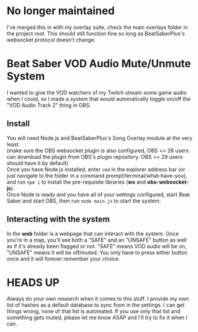# No longer maintained
I've merged this in with my overlay suite, check the main overlays folder in the project root. This should still function fine so long as BeatSaberPlus's websocket protocol doesn't change.

# Beat Saber VOD Audio Mute/Unmute System
I wanted to give the VOD watchers of my Twitch stream some game audio when I could, so I made a system that would automatically toggle on/off the "VOD Audio Track 2" thing in OBS.

## Install
You will need Node.js and BeatSaberPlus's Song Overlay module at the very least.  
(make sure the OBS websocket plugin is also configured, OBS <= 28 users can download the plugin from OBS's plugin repository. OBS >= 29 users should have it by default)  
Once you have Node.js installed, enter `cmd` in the explorer address bar (or just navigate to the folder in a command prompt/terminal/what-have-you), and run `npm i` to install the pre-requisite libraries (**ws** and **obs-websocket-js**).  
Once Node is ready and you have all of your settings configured, start Beat Saber and start OBS, then run `node main.js` to start the system.

## Interacting with the system
In the **web** folder is a webpage that can interact with the system. Once you're in a map, you'll see both a "SAFE" and an "UNSAFE" button as well as if it's already been flagged or not. "SAFE" means VOD audio will be on, "UNSAFE" means it will be off/muted. You only have to press either button once and it will forever remember your choice.

# HEADS UP
Always do your own research when it comes to this stuff. I provide my own list of hashes as a default database to sync from in the settings. I can get things wrong, none of that list is automated. If you use only that list and something gets muted, please let me know ASAP and I'll try to fix it when I can.